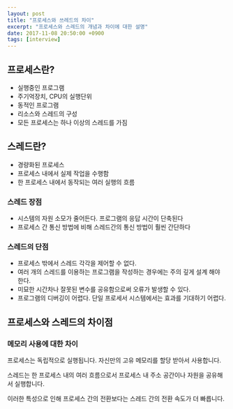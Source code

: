 ```yaml
---
layout: post
title: "프로세스와 쓰레드의 차이"
excerpt: "프로세스와 스레드의 개념과 차이에 대한 설명"
date: 2017-11-08 20:50:00 +0900
tags: [interview]
---
```


## 프로세스란?

- 실행중인 프로그램
- 주기억장치, CPU의 실행단위
- 동적인 프로그램
- 리소스와 스레드의 구성
- 모든 프로세스는 하나 이상의 스레드를 가짐

## 스레드란?

- 경량화된 프로세스
- 프로세스 내에서 실제 작업을 수행함
- 한 프로세스 내에서 동작되는 여러 실행의 흐름

### 스레드 장점

- 시스템의 자원 소모가 줄어든다. 프로그램의 응답 시간이 단축된다
- 프로세스 간 통신 방법에 비해 스레드간의 통신 방법이 훨씬 간단하다

### 스레드의 단점

- 프로세스 밖에서 스레드 각각을 제어할 수 없다.
- 여러 개의 스레드를 이용하는 프로그램을 작성하는 경우에는 주의 깊게 설계 해야 한다.
- 미묘한 시간차나 잘못된 변수를 공유함으로써 오류가 발생할 수 있다.
- 프로그램의 디버깅이 어렵다. 단일 프로세서 시스템에서는 효과를 기대하기 어렵다.


## 프로세스와 스레드의 차이점

### 메모리 사용에 대한 차이

프로세스는 독립적으로 실행됩니다. 자신만의 고유 메모리를 할당 받아서 사용합니다.

스레드는 한 프로세스 내의 여러 흐름으로서 프로세스 내 주소 공간이나 자원을 공유해서 실행합니다.

이러한 특성으로 인해 프로세스 간의 전환보다는 스레드 간의 전환 속도가 더 빠릅니다.
